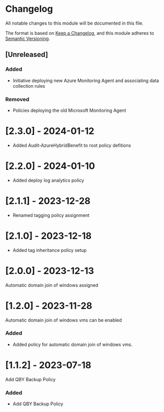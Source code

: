# Changelog

All notable changes to this module will be documented in this file.

The format is based on [Keep a Changelog](https://keepachangelog.com/en/1.1.0/),
and this module adheres to [Semantic Versioning](https://semver.org/spec/v2.0.0.html).

## [Unreleased]


### Added
- Initiative deploying new Azure Monitoring Agent and associating data collection rules

### Removed
- Policies deploying the old Microsoft Monitoring Agent

# [2.3.0] - 2024-01-12

- Added Audit-AzureHybridBenefit to root policy defitions
 
# [2.2.0] - 2024-01-10

- Added deploy log analytics policy

# [2.1.1] - 2023-12-28

- Renamed tagging policy assignment

# [2.1.0] - 2023-12-18

- Added tag inheritance policy setup

# [2.0.0] - 2023-12-13

Automatic domain join of windows assigned

# [1.2.0] - 2023-11-28

Automatic domain join of windows vms can be enabled

### Added

- Added policy for automatic domain join of windows vms.

# [1.1.2] - 2023-07-18

Add QBY Backup Policy

### Added

- Add QBY Backup Policy
